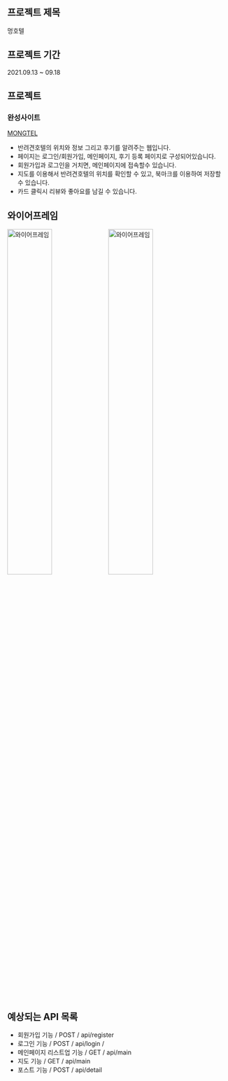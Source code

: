 ## 프로젝트 제목 
멍호텔 <br/>

## 프로젝트 기간
2021.09.13 ~ 09.18

## 프로젝트<br/>
### 완성사이트
 <a href="http://54.180.143.1">MONGTEL</a>

 - 반려견호텔의 위치와 정보 그리고 후기를 알려주는 웹입니다.
 - 페이지는 로그인/회원가입, 메인페이지, 후기 등록 페이지로 구성되어있습니다.
 - 회원가입과 로그인을 거치면, 메인페이지에 접속할수 있습니다.
 - 지도를 이용해서 반려견호텔의 위치를 확인할 수 있고, 북마크를 이용하여 저장할 수 있습니다.
 - 카드 클릭시 리뷰와 좋아요를 남길 수 있습니다.

## 와이어프레임 <br/>
<img src="https://user-images.githubusercontent.com/85733702/133069628-b0424ef3-2ca6-4ffc-8882-83283ae9c40e.jpeg" alt = "와이어프레임" style="width:45%;"/>
<img src="https://user-images.githubusercontent.com/85733702/133069674-d81de542-ef95-4450-874d-dccf0148abe3.jpeg" alt = "와이어프레임" style="width:45%;"/>

## 예상되는 API 목록<br/>
 - 회원가입 기능 / POST / api/register
 - 로그인 기능 / POST / api/login / 
 - 메인페이지 리스트업 기능 / GET / api/main
 - 지도 기능 / GET / api/main
 - 포스트 기능 / POST / api/detail
 


